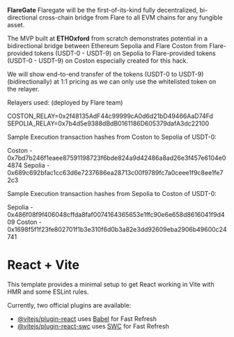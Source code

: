 **FlareGate**
Flaregate will be the first-of-its-kind fully decentralized, bi-directional cross-chain bridge from Flare to all EVM chains for any fungible asset.

The MVP built at **ETHOxford** from scratch demonstrates potential in a bidirectional bridge between Ethereum Sepolia and Flare Coston from Flare-provided tokens (USDT-0 - USDT-9) on Sepolia to Flare-provided tokens (USDT-0 - USDT-9) on Coston especially created for this hack.

We will show end-to-end transfer of the tokens (USDT-0 to USDT-9) (bidirectionally) at 1:1 pricing as we can only use the whitelisted token on the relayer.

Relayers used: (deployed by Flare team)

COSTON_RELAY=0x2f48135AdF44c99999cA0d6d21bD49466AaD74Fd
SEPOLIA_RELAY=0x7b4d5e9388dBdB0161186D605379dafA3dc22100

Sample Execution transaction hashes from Coston to Sepolia of USDT-0:

Coston - 0x7bd7b246f1eaee87591198723f6bde824a9d42486a8ad26e3f457e6104e04874
Sepolia - 0x689c692bfac1cc63d6e7237686ea28713c00f9789fc7a0ceee1f9c8ee1fe72c3

Sample Execution transaction hashes from Sepolia to Coston of USDT-0:

Sepolia - 0x486f08f9f406048cffda8faf0074164365653e1ffc90e6e658d8616041f9d409
Coston - 0x1698f5f1f23fe802701f1b3e310f6d0b3a82e3dd92609eba2906b49600c24741


# React + Vite

This template provides a minimal setup to get React working in Vite with HMR and some ESLint rules.

Currently, two official plugins are available:

- [@vitejs/plugin-react](https://github.com/vitejs/vite-plugin-react/blob/main/packages/plugin-react/README.md) uses [Babel](https://babeljs.io/) for Fast Refresh
- [@vitejs/plugin-react-swc](https://github.com/vitejs/vite-plugin-react-swc) uses [SWC](https://swc.rs/) for Fast Refresh
